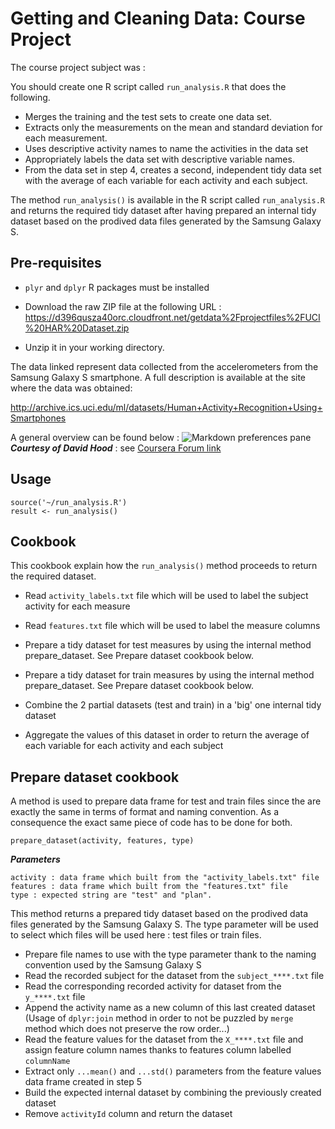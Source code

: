 # Getting and Cleaning Data: Course Project

The course project subject was : 

You should create one R script called `run_analysis.R` that does the following. 

* Merges the training and the test sets to create one data set.
* Extracts only the measurements on the mean and standard deviation for each measurement. 
* Uses descriptive activity names to name the activities in the data set
* Appropriately labels the data set with descriptive variable names. 
* From the data set in step 4, creates a second, independent tidy data set with the average of each variable for each activity and each subject.

The method `run_analysis()` is available in the R script called `run_analysis.R` and returns the required tidy dataset after having prepared an internal tidy dataset based on the prodived data files generated by the Samsung Galaxy S.


##  Pre-requisites

* `plyr` and `dplyr` R packages must be installed

* Download the raw ZIP file at the following URL : 
<a href="https://d396qusza40orc.cloudfront.net/getdata%2Fprojectfiles%2FUCI%20HAR%20Dataset.zip">https://d396qusza40orc.cloudfront.net/getdata%2Fprojectfiles%2FUCI%20HAR%20Dataset.zip</a>

* Unzip it in your working directory.

The data linked represent data collected from the accelerometers from the Samsung Galaxy S smartphone. A full description is available at the site where the data was obtained: 

<a href="http://archive.ics.uci.edu/ml/datasets/Human+Activity+Recognition+Using+Smartphones">http://archive.ics.uci.edu/ml/datasets/Human+Activity+Recognition+Using+Smartphones</a>

A general overview can be found below : 
![Markdown preferences pane](https://coursera-forum-screenshots.s3.amazonaws.com/ab/a2776024af11e4a69d5576f8bc8459/Slide2.png)
 ***Courtesy of David Hood*** : see <a href="https://class.coursera.org/getdata-015/forum/thread?thread_id=112">Coursera Forum link</a> 

##  Usage 

	source('~/run_analysis.R')
	result <- run_analysis()

##  Cookbook
This cookbook explain how the `run_analysis()` method proceeds to return the required dataset.
	
* Read `activity_labels.txt` file which will be used to label the subject activity for each measure

* Read `features.txt` file which will be used to label the measure columns

* Prepare a tidy dataset for test measures by using the internal method prepare_dataset. See Prepare dataset cookbook below.

* Prepare a tidy dataset for train measures by using the internal method prepare_dataset. See Prepare dataset cookbook below.

* Combine the 2 partial datasets (test and train) in a 'big' one internal tidy dataset

* Aggregate the values of this dataset in order to return the average of each variable for each activity and each subject


## Prepare dataset cookbook

A method is used to prepare data frame for test and train files since the are exactly the same in terms of format and naming convention. As a consequence the exact same piece of code has to be done for both. 

 	prepare_dataset(activity, features, type) 

***Parameters***

	activity : data frame which built from the "activity_labels.txt" file 
	features : data frame which built from the "features.txt" file 
	type : expected string are "test" and "plan".

This method returns a prepared tidy dataset based on the prodived data files generated by the Samsung Galaxy S. The type parameter will be used to select which files will be used here : test files or train files.


* Prepare file names to use with the type parameter thank to the naming convention used by the Samsung Galaxy S
* Read the recorded subject for the dataset from the `subject_****.txt` file 
* Read the corresponding recorded activity for dataset from the `y_****.txt` file 
* Append the activity name as a new column of this last created dataset (Usage of `dplyr:join` method in order to not be puzzled by `merge` method which does not preserve the row order...)
* Read the feature values for the dataset from the `X_****.txt` file and assign feature column names thanks to features column labelled `columnName`
* Extract only `...mean()` and `...std()` parameters from the feature values data frame created in step 5
* Build the expected internal dataset by combining the previously created dataset
* Remove `activityId` column and return the dataset
     